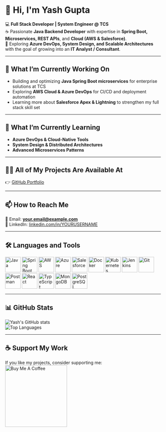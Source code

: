 # 👋 Hi, I'm Yash Gupta  

💻 **Full Stack Developer | System Engineer @ TCS**  
☕ Passionate **Java Backend Developer** with expertise in **Spring Boot, Microservices, REST APIs**, and **Cloud (AWS & Salesforce)**.  
🚀 Exploring **Azure DevOps, System Design, and Scalable Architectures** with the goal of growing into an **IT Analyst / Consultant**.  

---

## 🔭 What I’m Currently Working On  
- Building and optimizing **Java Spring Boot microservices** for enterprise solutions at TCS  
- Exploring **AWS Cloud & Azure DevOps** for CI/CD and deployment automation  
- Learning more about **Salesforce Apex & Lightning** to strengthen my full stack skill set  

---

## 🌱 What I’m Currently Learning  
- **Azure DevOps & Cloud-Native Tools**  
- **System Design & Distributed Architectures**  
- **Advanced Microservices Patterns**  

---

## 👨‍💻 All of My Projects Are Available At  
👉 [GitHub Portfolio](https://github.com/YOURUSERNAME)  

---

## 📫 How to Reach Me  
📧 Email: **your.email@example.com**  
🔗 LinkedIn: [linkedin.com/in/YOURUSERNAME](https://linkedin.com/in/YOURUSERNAME)  

---

## 🛠️ Languages and Tools  

<p align="left">
  <img src="https://cdn.jsdelivr.net/gh/devicons/devicon/icons/java/java-original.svg" alt="Java" width="50" height="50"/>
  <img src="https://cdn.jsdelivr.net/gh/devicons/devicon/icons/spring/spring-original.svg" alt="Spring Boot" width="50" height="50"/>
  <img src="https://cdn.jsdelivr.net/gh/devicons/devicon/icons/amazonwebservices/amazonwebservices-original.svg" alt="AWS" width="50" height="50"/>
  <img src="https://cdn.jsdelivr.net/gh/devicons/devicon/icons/azure/azure-original.svg" alt="Azure" width="50" height="50"/>
  <img src="https://cdn.jsdelivr.net/gh/devicons/devicon/icons/salesforce/salesforce-original.svg" alt="Salesforce" width="50" height="50"/>
  <img src="https://cdn.jsdelivr.net/gh/devicons/devicon/icons/docker/docker-original.svg" alt="Docker" width="50" height="50"/>
  <img src="https://cdn.jsdelivr.net/gh/devicons/devicon/icons/kubernetes/kubernetes-plain.svg" alt="Kubernetes" width="50" height="50"/>
  <img src="https://cdn.jsdelivr.net/gh/devicons/devicon/icons/jenkins/jenkins-original.svg" alt="Jenkins" width="50" height="50"/>
  <img src="https://cdn.jsdelivr.net/gh/devicons/devicon/icons/git/git-original.svg" alt="Git" width="50" height="50"/>
  <img src="https://cdn.jsdelivr.net/gh/devicons/devicon/icons/postman/postman-original.svg" alt="Postman" width="50" height="50"/>
  <img src="https://cdn.jsdelivr.net/gh/devicons/devicon/icons/react/react-original.svg" alt="React" width="50" height="50"/>
  <img src="https://cdn.jsdelivr.net/gh/devicons/devicon/icons/typescript/typescript-original.svg" alt="TypeScript" width="50" height="50"/>
  <img src="https://cdn.jsdelivr.net/gh/devicons/devicon/icons/mongodb/mongodb-original.svg" alt="MongoDB" width="50" height="50"/>
  <img src="https://cdn.jsdelivr.net/gh/devicons/devicon/icons/postgresql/postgresql-original.svg" alt="PostgreSQL" width="50" height="50"/>
</p>

---

## 📊 GitHub Stats  

![Yash's GitHub stats](https://github-readme-stats.vercel.app/api?username=YOURUSERNAME&show_icons=true&theme=tokyonight)  
![Top Languages](https://github-readme-stats.vercel.app/api/top-langs/?username=YOURUSERNAME&layout=compact&theme=tokyonight)  

---

## ☕ Support My Work  
If you like my projects, consider supporting me:  
<a href="https://www.buymeacoffee.com/YOURUSERNAME" target="_blank">
  <img src="https://cdn.buymeacoffee.com/buttons/v2/default-yellow.png" alt="Buy Me A Coffee" width="200"/>
</a>
